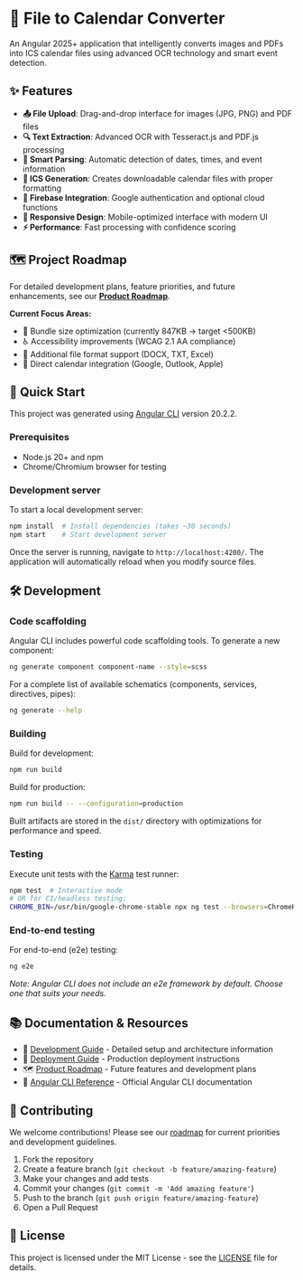 # 📅 File to Calendar Converter

An Angular 2025+ application that intelligently converts images and PDFs into ICS calendar files using advanced OCR technology and smart event detection.

## ✨ Features

- **📤 File Upload**: Drag-and-drop interface for images (JPG, PNG) and PDF files
- **🔍 Text Extraction**: Advanced OCR with Tesseract.js and PDF.js processing
- **🧠 Smart Parsing**: Automatic detection of dates, times, and event information
- **📅 ICS Generation**: Creates downloadable calendar files with proper formatting
- **🔐 Firebase Integration**: Google authentication and optional cloud functions
- **📱 Responsive Design**: Mobile-optimized interface with modern UI
- **⚡ Performance**: Fast processing with confidence scoring

## 🗺️ Project Roadmap

For detailed development plans, feature priorities, and future enhancements, see our [**Product Roadmap**](./ROADMAP.md).

**Current Focus Areas:**

- 🚀 Bundle size optimization (currently 847KB → target <500KB)
- ♿ Accessibility improvements (WCAG 2.1 AA compliance)
- 📄 Additional file format support (DOCX, TXT, Excel)
- 📲 Direct calendar integration (Google, Outlook, Apple)

## 🚀 Quick Start

This project was generated using [Angular CLI](https://github.com/angular/angular-cli) version 20.2.2.

### Prerequisites

- Node.js 20+ and npm
- Chrome/Chromium browser for testing

### Development server

To start a local development server:

```bash
npm install  # Install dependencies (takes ~30 seconds)
npm start    # Start development server
```

Once the server is running, navigate to `http://localhost:4200/`. The application will automatically reload when you modify source files.

## 🛠️ Development

### Code scaffolding

Angular CLI includes powerful code scaffolding tools. To generate a new component:

```bash
ng generate component component-name --style=scss
```

For a complete list of available schematics (components, services, directives, pipes):

```bash
ng generate --help
```

### Building

Build for development:

```bash
npm run build
```

Build for production:

```bash
npm run build -- --configuration=production
```

Built artifacts are stored in the `dist/` directory with optimizations for performance and speed.

### Testing

Execute unit tests with the [Karma](https://karma-runner.github.io) test runner:

```bash
npm test  # Interactive mode
# OR for CI/headless testing:
CHROME_BIN=/usr/bin/google-chrome-stable npx ng test --browsers=ChromeHeadless --watch=false
```

### End-to-end testing

For end-to-end (e2e) testing:

```bash
ng e2e
```

_Note: Angular CLI does not include an e2e framework by default. Choose one that suits your needs._

## 📚 Documentation & Resources

- 📖 [Development Guide](./DEVELOPMENT.md) - Detailed setup and architecture information
- 🚀 [Deployment Guide](./DEPLOYMENT.md) - Production deployment instructions
- 🗺️ [Product Roadmap](./ROADMAP.md) - Future features and development plans
- 📖 [Angular CLI Reference](https://angular.dev/tools/cli) - Official Angular CLI documentation

## 🤝 Contributing

We welcome contributions! Please see our [roadmap](./ROADMAP.md) for current priorities and development guidelines.

1. Fork the repository
2. Create a feature branch (`git checkout -b feature/amazing-feature`)
3. Make your changes and add tests
4. Commit your changes (`git commit -m 'Add amazing feature'`)
5. Push to the branch (`git push origin feature/amazing-feature`)
6. Open a Pull Request

## 📄 License

This project is licensed under the MIT License - see the [LICENSE](LICENSE) file for details.
